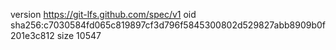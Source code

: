 version https://git-lfs.github.com/spec/v1
oid sha256:c7030584fd065c819897cf3d796f5845300802d529827abb8909b0f201e3c812
size 10547
